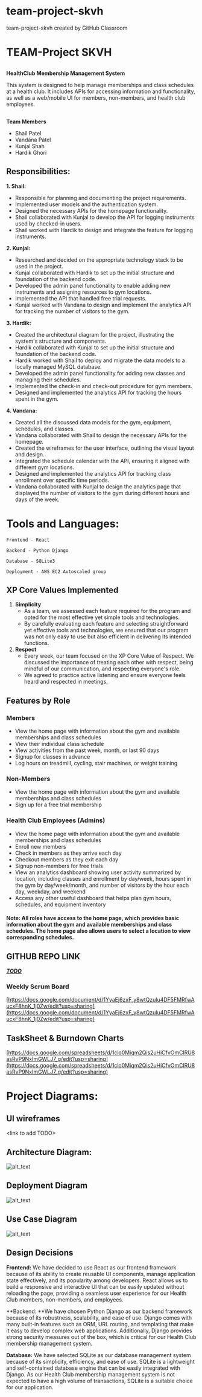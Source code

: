 # team-project-skvh
team-project-skvh created by GitHub Classroom

# TEAM-Project SKVH


## 
**HealthClub Membership Management System**

This system is designed to help manage memberships and class schedules at a health club. It includes APIs for accessing information and functionality, as well as a web/mobile UI for members, non-members, and health club employees.


## 
**Team Members**

	

* Shail Patel
* Vandana Patel
* Kunjal Shah
* Hardik Ghori

## Responsibilities:


**1. Shail:**



* Responsible for planning and documenting the project requirements.
* Implemented user models and the authentication system.
* Designed the necessary APIs for the homepage functionality.
* Shail collaborated with Kunjal to develop the API for logging instruments used by checked-in users.
* Shail worked with Hardik to design and integrate the feature for logging instruments.

**2. Kunjal:**



* Researched and decided on the appropriate technology stack to be used in the project.
* Kunjal collaborated with Hardik to set up the initial structure and foundation of the backend code.
* Developed the admin panel functionality to enable adding new instruments and assigning resources to gym locations.
* Implemented the API that handled free trial requests.
* Kunjal worked with Vandana to design and implement the analytics API for tracking the number of visitors to the gym.

**3. Hardik:**



* Created the architectural diagram for the project, illustrating the system's structure and components.
* Hardik collaborated with Kunjal to set up the initial structure and foundation of the backend code.
* Hardik worked with Shail to deploy and migrate the data models to a locally managed MySQL database.
* Developed the admin panel functionality for adding new classes and managing their schedules.
* Implemented the check-in and check-out procedure for gym members.
* Designed and implemented the analytics API for tracking the hours spent in the gym.

**4. Vandana:**



* Created all the discussed data models for the gym, equipment, schedules, and classes.
* Vandana collaborated with Shail to design the necessary APIs for the homepage.
* Created the wireframes for the user interface, outlining the visual layout and design.
* Integrated the schedule calendar with the API, ensuring it aligned with different gym locations.
* Designed and implemented the analytics API for tracking class enrollment over specific time periods.
* Vandana collaborated with Kunjal to design the analytics page that displayed the number of visitors to the gym during different hours and days of the week.


# Tools and Languages:


    Frontend - React

    Backend - Python Django

    Database - SQLite3

    Deployment - AWS EC2 Autoscaled group


## XP Core Values Implemented



1. **Simplicity**
    * As a team, we assessed each feature required for the program and opted for the most effective yet simple tools and technologies.
    * By carefully evaluating each feature and selecting straightforward yet effective tools and technologies, we ensured that our program was not only easy to use but also efficient in delivering its intended functions.
1. **Respect**
    * Every week, our team focused on the XP Core Value of Respect. We discussed the importance of treating each other with respect, being mindful of our communication, and respecting everyone's role.
    * We agreed to practice active listening and ensure everyone feels heard and respected in meetings.


## **Features by Role**


### Members



* View the home page with information about the gym and available memberships and class schedules
* View their individual class schedule
* View activities from the past week, month, or last 90 days
* Signup for classes in advance
* Log hours on treadmill, cycling, stair machines, or weight training


### Non-Members



* View the home page with information about the gym and available memberships and class schedules
* Sign up for a free trial membership


### Health Club Employees (Admins)



* View the home page with information about the gym and available memberships and class schedules
* Enroll new members
* Check in members as they arrive each day
* Checkout members as they exit each day
* Signup non-members for free trials
* View an analytics dashboard showing user activity summarized by location, including classes and enrollment by day/week, hours spent in the gym by day/week/month, and number of visitors by the hour each day, weekday, and weekend
* Access any other useful dashboard that helps plan gym hours, schedules, and equipment inventory


#### Note: All roles have access to the home page, which provides basic information about the gym and available memberships and class schedules. The home page also allows users to select a location to view corresponding schedules.



## GITHUB REPO LINK

**_<span style="text-decoration:underline;">TODO</span>_**


### Weekly Scrum Board

[https://docs.google.com/document/d/1YyaEj6zxF_y8wtQzulu4DF5FMRfwAucxF8hnK_1j0Zw/edit?usp=sharing](https://docs.google.com/document/d/1YyaEj6zxF_y8wtQzulu4DF5FMRfwAucxF8hnK_1j0Zw/edit?usp=sharing)

## TaskSheet & Burndown Charts

[https://docs.google.com/spreadsheets/d/1clo0Miqm2Qis2uHiCfvOmClRU8asRvP9NxImGWLJ7_g/edit?usp=sharing](https://docs.google.com/spreadsheets/d/1clo0Miqm2Qis2uHiCfvOmClRU8asRvP9NxImGWLJ7_g/edit?usp=sharing)

# Project Diagrams:


## UI wireframes

&lt;link to add TODO>


## Architecture Diagram:

![alt_text](images/image1.png "image_tooltip")



## Deployment Diagram

![alt_text](images/image2.png "image_tooltip")



## Use Case Diagram

![alt_text](images/image3.png "image_tooltip")



## **Design Decisions**

**Frontend:** We have decided to use React as our frontend framework because of its ability to create reusable UI components, manage application state effectively, and its popularity among developers. React allows us to build a responsive and interactive UI that can be easily updated without reloading the page, providing a seamless user experience for our Health Club members, non-members, and employees.

**Backend: **We have chosen Python Django as our backend framework because of its robustness, scalability, and ease of use. Django comes with many built-in features such as ORM, URL routing, and templating that make it easy to develop complex web applications. Additionally, Django provides strong security measures out of the box, which is critical for our Health Club membership management system.

**Database:** We have selected SQLite as our database management system because of its simplicity, efficiency, and ease of use. SQLite is a lightweight and self-contained database engine that can be easily integrated with Django. As our Health Club membership management system is not expected to have a high volume of transactions, SQLite is a suitable choice for our application.
